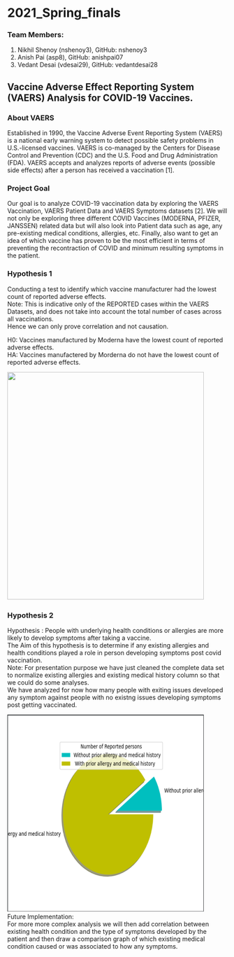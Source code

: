 # 2021_Spring_finals
### Team Members:
1) Nikhil Shenoy (nshenoy3), GitHub: nshenoy3 <br>
2) Anish Pai (asp8), GitHub: anishpai07 <br>
3) Vedant Desai (vdesai29), GitHub: vedantdesai28 <br>

## Vaccine Adverse Effect Reporting System (VAERS) Analysis for COVID-19 Vaccines. <br>

### About VAERS
Established in 1990, the Vaccine Adverse Event Reporting System (VAERS) is a national early warning system to detect possible safety problems in U.S.-licensed vaccines. VAERS is co-managed by the Centers for Disease Control and Prevention (CDC) and the U.S. Food and Drug Administration (FDA). VAERS accepts and analyzes reports of adverse events (possible side effects) after a person has received a vaccination [1].

### Project Goal
Our goal is to analyze COVID-19 vaccination data by exploring the VAERS Vaccination, VAERS Patient Data and VAERS Symptoms datasets [2]. We will not only be exploring three different COVID Vaccines (MODERNA, PFIZER, JANSSEN) related data but will also look into Patient data such as age, any pre-existing medical conditions, allergies, etc. Finally, also want to get an idea of which vaccine has proven to be the most efficient in terms of preventing the recontraction of COVID and minimum resulting symptoms in the patient. 

### Hypothesis 1
Conducting a test to identify which vaccine manufacturer had the lowest count of reported adverse effects. <br>
Note: This is indicative only of the REPORTED cases within the VAERS Datasets, and does not take into account the total number of cases across all vaccinations. <br>
Hence we can only prove correlation and not causation.

H0: Vaccines manufactured by Moderna have the lowest count of reported adverse effects. <br>
HA: Vaccines manufactered by Morderna do not have the lowest count of reported adverse effects.

<img src="https://user-images.githubusercontent.com/71370024/116842764-4a547500-aba3-11eb-9837-baa5533200f6.png" width="450" height="520">

### Hypothesis 2

Hypothesis : People with underlying health conditions or allergies are more likely to develop symptoms after taking a vaccine.<br>
The Aim of this hypothesis is to determine if any existing allergies and health conditions played a role in person developing symptoms post covid vaccination.<br>
Note: For presentation purpose we have just cleaned the complete data set to normalize existing allergies and existing medical history column so that we could do some analyses.<br>
We have analyzed for now how many people with exiting issues developed any symptom against people with no existng issues developing symptoms post getting vaccinated.

<img src="Capture.PNG" width="450" height="450">
<br>
Future Implementation:<br>
For more more complex analysis we will then add correlation between existing health condition and the type of symptoms developed by the patient and then draw a comparison graph of which existing medical condition caused or was associated to how any symptoms.
